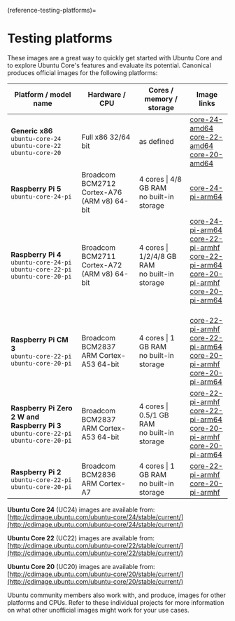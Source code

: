 (reference-testing-platforms)=
# Testing platforms

These images are a great way to quickly get started with Ubuntu Core and to explore Ubuntu Core's features and evaluate its potential. Canonical produces official images for the following platforms:

| Platform / model name    | Hardware / CPU | Cores / memory / storage   | Image links |
|--------------------------|--------------|-------------------|-----------|
| **Generic x86**<br /> `ubuntu-core-24` <br /> `ubuntu-core-22` <br /> `ubuntu-core-20` <br /> | Full x86 32/64 bit | as defined | [core-24-amd64][24-amd64] <br />  [core-22-amd64][22-amd64] <br /> [core-20-amd64][20-amd64] <br /> |
| **Raspberry Pi 5**   <br /> `ubuntu-core-24-pi` <br /> | Broadcom BCM2712 <br /> Cortex-A76 (ARM v8) 64-bit | 4 cores &#124; 4/8 GB RAM  <br /> no built-in storage | [core-24-pi-arm64][24-pi-arm64] <br /> |
| **Raspberry Pi 4**   <br /> `ubuntu-core-24-pi` <br /> `ubuntu-core-22-pi`<br />`ubuntu-core-20-pi` <br /> | Broadcom BCM2711 <br /> Cortex-A72 (ARM v8) 64-bit | 4 cores &#124; 1/2/4/8 GB RAM  <br /> no built-in storage |  [core-24-pi-arm64][24-pi-arm64] <br /> [core-22-pi-armhf][22-pi-armhf] <br /> [core-22-pi-arm64][22-pi-arm64] <br /> [core-20-pi-armhf][20-pi-armhf] <br /> [core-20-pi-arm64][20-pi-arm64] <br />  <br /> |
| **Raspberry Pi CM 3**  <br /> `ubuntu-core-22-pi`<br />`ubuntu-core-20-pi`<br /> | Broadcom BCM2837 <br />ARM Cortex-A53 64-bit | 4 cores &#124; 1 GB RAM <br /> no built-in storage | [core-22-pi-armhf][22-pi-armhf] <br /> [core-22-pi-arm64][22-pi-arm64] <br /> [core-20-pi-armhf][20-pi-armhf] <br /> [core-20-pi-arm64][20-pi-arm64] <br />   |
| **Raspberry Pi Zero 2 W and Raspberry Pi 3** <br /> `ubuntu-core-22-pi`<br /> `ubuntu-core-20-pi` <br /> | Broadcom BCM2837 <br />ARM Cortex-A53 64-bit | 4 cores &#124; 0.5/1 GB RAM <br /> no built-in storage| [core-22-pi-armhf][22-pi-armhf] <br /> [core-22-pi-arm64][22-pi-arm64] <br /> [core-20-pi-armhf][20-pi-armhf] <br /> [core-20-pi-arm64][20-pi-arm64] <br />  |
| **Raspberry Pi 2** <br /> `ubuntu-core-22-pi`<br /> `ubuntu-core-20-pi` <br /> | Broadcom BCM2836 <br />ARM Cortex-A7 | 4 cores &#124; 1 GB RAM <br /> no built-in storage |   [core-22-pi-armhf][22-pi-armhf] <br /> [core-20-pi-armhf][20-pi-armhf] |


**Ubuntu Core 24** (UC24) images are available from:
[http://cdimage.ubuntu.com/ubuntu-core/24/stable/current/](http://cdimage.ubuntu.com/ubuntu-core/24/stable/current/)

**Ubuntu Core 22** (UC22) images are available from:
[http://cdimage.ubuntu.com/ubuntu-core/22/stable/current/](http://cdimage.ubuntu.com/ubuntu-core/22/stable/current/)

**Ubuntu Core 20** (UC20) images are available from:
[http://cdimage.ubuntu.com/ubuntu-core/20/stable/current/](http://cdimage.ubuntu.com/ubuntu-core/20/stable/current/)


Ubuntu community members also work with, and produce, images for other platforms and CPUs. Refer to these individual projects for more information on what other unofficial images might work for your use cases.

<!-- LINKS -->

[24-pi-arm64]:  https://cdimage.ubuntu.com/ubuntu-core/24/stable/current/ubuntu-core-24-arm64+raspi.img.xz
[24-amd64]:     https://cdimage.ubuntu.com/ubuntu-core/24/stable/current/ubuntu-core-24-amd64.img.xz
[22-pi-armhf]:  https://cdimage.ubuntu.com/ubuntu-core/22/stable/current/ubuntu-core-22-armhf+raspi.img.xz
[22-amd64]:     https://cdimage.ubuntu.com/ubuntu-core/22/stable/current/ubuntu-core-22-amd64.img.xz
[22-pi-arm64]:  https://cdimage.ubuntu.com/ubuntu-core/22/stable/current/ubuntu-core-22-arm64+raspi.img.xz
[20-pi-armhf]:  https://cdimage.ubuntu.com/ubuntu-core/20/stable/current/ubuntu-core-20-armhf+raspi.img.xz
[20-amd64]:     https://cdimage.ubuntu.com/ubuntu-core/20/stable/current/ubuntu-core-20-amd64.img.xz
[20-pi-arm64]:  https://cdimage.ubuntu.com/ubuntu-core/20/stable/current/ubuntu-core-20-arm64+raspi.img.xz
[18-pi-arm64]:  https://cdimage.ubuntu.com/ubuntu-core/18/stable/current/ubuntu-core-18-arm64+raspi.img.xz 
[18-pi-armhf]:  https://cdimage.ubuntu.com/ubuntu-core/18/stable/current/ubuntu-core-18-armhf+raspi.img.xz 
[18-pi2-armhf]: https://cdimage.ubuntu.com/ubuntu-core/18/stable/current/ubuntu-core-18-armhf+raspi2.img.xz  
[18-pi3-arm64]: https://cdimage.ubuntu.com/ubuntu-core/18/stable/current/ubuntu-core-18-arm64+raspi3.img.xz
[18-pi3-armhf]: https://cdimage.ubuntu.com/ubuntu-core/18/stable/current/ubuntu-core-18-armhf+raspi3.img.xz
[18-cm3-arm64]: https://cdimage.ubuntu.com/ubuntu-core/18/stable/current/ubuntu-core-18-armhf+raspi3.img.xz
[18-pi4-arm64]: https://cdimage.ubuntu.com/ubuntu-core/18/stable/current/ubuntu-core-18-arm64+raspi4.img.xz
[18-pi4-armhf]: https://cdimage.ubuntu.com/ubuntu-core/18/stable/current/ubuntu-core-18-armhf+raspi4.img.xz  
[18-nuc]:       https://cdimage.ubuntu.com/ubuntu-core/18/stable/current/ubuntu-core-18-amd64.img.xz  
[18-amd64]:     https://cdimage.ubuntu.com/ubuntu-core/18/stable/current/ubuntu-core-18-amd64.img.xz
[18-i386]:      https://cdimage.ubuntu.com/ubuntu-core/18/stable/current/ubuntu-core-18-i386.img.xz

